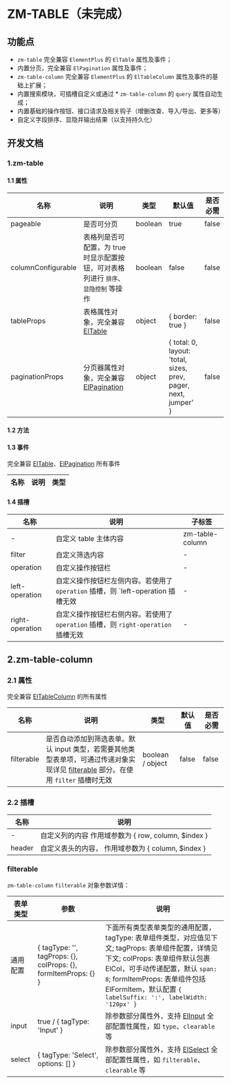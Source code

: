 # ZM-TABLE（未完成）

## 功能点

* `zm-table` 完全兼容 `ElementPlus` 的 `ElTable` 属性及事件；
* 内置分页，完全兼容 `ElPagination`  属性及事件；
* `zm-table-column` 完全兼容 `ElementPlus` 的 `ElTableColumn` 属性及事件的基础上扩展；
* 内置搜索模块，可插槽自定义或通过 * `zm-table-column` 的 `query` 属性自动生成；
* 内置基础的操作按钮、接口请求及相关钩子（增删改查、导入/导出、更多等）
* 自定义字段排序、显隐并输出结果（以支持持久化）

## 开发文档

### 1.zm-table

#### 1.1 属性

| 名称       | 说明                      | 类型                       | 默认值 | 是否必需 |
| ---------- | -------------------------------- | -------------------------- | ------- | -------- |
| pageable | 是否可分页 | boolean | true | false |
| columnConfigurable | 表格列是否可配置，为 true 时显示配置按钮，可对表格列进行 `排序`、`显隐控制` 等操作 | boolean | false | false |
| tableProps | 表格属性对象，完全兼容 [ElTable](https://element-plus.org/zh-CN/component/table.html#table-%E5%B1%9E%E6%80%A7) | object | { border: true } | false |
| paginationProps | 分页器属性对象，完全兼容 [ElPagination](https://element-plus.org/zh-CN/component/pagination.html#%E5%B1%9E%E6%80%A7) | object | { total: 0, layout: 'total, sizes, prev, pager, next, jumper' } | false |

#### 1.2 方法

#### 1.3 事件

完全兼容 [ElTable](https://element-plus.org/zh-CN/component/table.html#table-%E4%BA%8B%E4%BB%B6)、[ElPagination](https://element-plus.org/zh-CN/component/pagination.html#%E4%BA%8B%E4%BB%B6) 所有事件

| 名称     | 说明                        | 类型                                                                |
| -------- | ---------------------------------- | ------------------------------------------------------------------- |

#### 1.4 插槽

| 名称      | 说明                | 子标签 |
| --------- | -------------------------- | --------|
| - | 自定义 table 主体内容 | zm-table-column |
| filter | 自定义筛选内容 | - |
| operation | 自定义操作按钮栏 | - |
| left-operation | 自定义操作按钮栏左侧内容。若使用了 `operation` 插槽，则 `left-operation 插槽无效 | - |
| right-operation | 自定义操作按钮栏右侧内容。若使用了 `operation` 插槽，则 `right-operation` 插槽无效 | - |

## 2.zm-table-column

### 2.1 属性

完全兼容 [ElTableColumn](https://element-plus.org/zh-CN/component/table.html#table-column-%E5%B1%9E%E6%80%A7) 的所有属性

| 名称       | 说明                      | 类型                       | 默认值 | 是否必需 |
| ---------- | -------------------------------- | -------------------------- | ------- | -------- |
| filterable | 是否自动添加到筛选表单。默认 input 类型，若需要其他类型表单项，可通过传递对象实现详见 [filterable](#filterable) 部分。在使用 `filter` 插槽时无效| boolean / object | false | false |

### 2.2 插槽

| 名称      | 说明                |
| --------- | -------------------------- |
| - | 自定义列的内容 作用域参数为 { row, column, $index } |
| header | 自定义表头的内容， 作用域参数为 { column, $index } |

### filterable

`zm-table-column` `filterable` 对象参数详情：

| 表单类型       | 参数                      | 说明 |
| ---------- | -------------------------------- | -------------------------- |
| 通用配置 | { tagType: '', tagProps: {}, colProps: {}, formItemProps: {} } | 下面所有类型表单类型的通用配置，tagType: 表单组件类型，对应值见下文; tagProps: 表单组件配置，详情见下文; colProps: 表单组件默认包裹 ElCol，可手动传递配置，默认 `span: 8`; formItemProps: 表单组件包括 ElFormItem，默认配置 `{ labelSuffix: ':', labelWidth: '120px' }` |
| input | true / { tagType: 'Input' } | 除参数部分属性外，支持 [ElInput](https://element-plus.org/zh-CN/component/input.html#attributes) 全部配置性属性，如 `type`、`clearable` 等 |
| select | { tagType: 'Select', options: [] } | 除参数部分属性外，支持 [ElSelect](https://element-plus.org/zh-CN/component/select.html#select-attributes) 全部配置性属性，如 `filterable`、`clearable` 等 |
